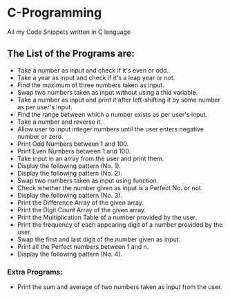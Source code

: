 # C-Programming
All my Code Snippets written in C language

## The List of the Programs are:
- Take a number as input and check if it's even or odd.
- Take a year as input and check if it's a leap year or not.
- Find the maximum of three numbers taken as input.
- Swap two numbers taken as input without using a thid variable.
- Take a number as input and print it after left-shifting it by some number as per user's input.
- Find the range between which a number exists as per user's input.
- Take a number and reverse it.
- Allow user to input integer numbers until the user enters negative number or zero.
- Print Odd Numbers between 1 and 100.
- Print Even Numbers between 1 and 100.
- Take input in an array from the user and print them.
- Display the following pattern (No. 1).
- Display the following pattern (No. 2).
- Swap two numbers taken as input using function.
- Check whether the number given as input is a Perfect No. or not.
- Display the following pattern (No. 3).
- Print the Difference Array of the given array.
- Print the Digit Count Array of the given array.
- Print the Multiplication Table of a number provided by the user.
- Print the frequency of each appearing digit of a number provided by the user.
- Swap the first and last digit of the number given as input.
- Print all the Perfect numbers between 1 and n.
- Display the following pattern (No. 4).

### Extra Programs:
- Print the sum and average of two numbers taken as input from the user.
